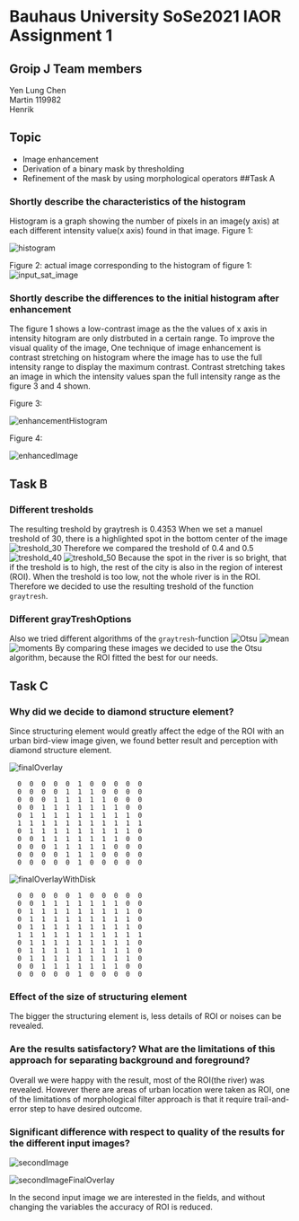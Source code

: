 # Bauhaus University SoSe2021 IAOR Assignment 1
## Groip J Team members
Yen Lung Chen </br>
Martin 119982</br>
Henrik </br>
## Topic
* Image enhancement
* Derivation of a binary mask by thresholding
* Refinement of the mask by using morphological operators
##Task A

### Shortly describe the characteristics of the histogram
Histogram is a graph showing the number of pixels in an image(y axis) at each different intensity value(x axis) found in that image.
Figure 1:

![histogram](https://user-images.githubusercontent.com/39960241/115700026-8fd49f00-a366-11eb-9840-db4ae003fcbe.jpg)

Figure 2: actual image corresponding to the histogram of figure 1:
![input_sat_image](https://user-images.githubusercontent.com/39960241/115700910-80098a80-a367-11eb-8cc2-1180358b52ca.jpg)

### Shortly describe the differences to the initial histogram after enhancement
The figure 1 shows a low-contrast image as the the values of x axis in intensity hitogram are only distrbuted in a certain range. To improve the visual quality of the image, One technique of image enhancement is contrast stretching on histogram where the image has to use the full intensity range to display the maximum contrast. Contrast stretching takes an image in which the intensity values span the full intensity range as the figure 3 and 4 shown. 

Figure 3:

![enhancementHistogram](https://user-images.githubusercontent.com/39960241/115701181-cfe85180-a367-11eb-8f5d-32471cbe1fcb.jpg)

Figure 4:

![enhancedImage](https://user-images.githubusercontent.com/39960241/115701343-fc03d280-a367-11eb-9595-d579483f65f2.jpg)

## Task B

### Different tresholds
The resulting treshold by graytresh is 0.4353
When we set a manuel treshold of 30, there is a highlighted spot in the bottom center of the image
![treshold_30](https://github.com/henrik-leisdon/buw_IAOR/blob/20cfede4e657713343a9bfb117d0e4f9333fcb0b/img/treshold_0_30.jpg)
Therefore we compared the treshold of 0.4 and 0.5 
![treshold_40](https://github.com/henrik-leisdon/buw_IAOR/blob/20cfede4e657713343a9bfb117d0e4f9333fcb0b/img/treshold_0_40.jpg)
![treshold_50](https://github.com/henrik-leisdon/buw_IAOR/blob/20cfede4e657713343a9bfb117d0e4f9333fcb0b/img/treshold_0_50.jpg)
Because the  spot in the river is so bright, that if the treshold is to high, the rest of the city is also in the region of interest (ROI). When the treshold is too low, not the whole river is in the ROI. Therefore we decided to use the resulting treshold of the function `graytresh`.

### Different grayTreshOptions
Also we tried different algorithms of the `graytresh`-function
![Otsu](https://github.com/henrik-leisdon/buw_IAOR/blob/20cfede4e657713343a9bfb117d0e4f9333fcb0b/img/Otsu.jpg)
![mean](https://github.com/henrik-leisdon/buw_IAOR/blob/20cfede4e657713343a9bfb117d0e4f9333fcb0b/img/mean.jpg)
![moments](https://github.com/henrik-leisdon/buw_IAOR/blob/20cfede4e657713343a9bfb117d0e4f9333fcb0b/img/moments.jpg)
By comparing these images we decided to use the Otsu algorithm, because the ROI fitted the best for our needs.

## Task C
### Why did we decide to diamond structure element?
Since structuring element would greatly affect the edge of the ROI with an urban bird-view image given, we found better result and perception with diamond structure element. 

![finalOverlay](https://user-images.githubusercontent.com/39960241/116009590-ce927f80-a61a-11eb-9028-e06dfe1ae124.jpg)

```
  0  0  0  0  0  1  0  0  0  0  0
  0  0  0  0  1  1  1  0  0  0  0
  0  0  0  1  1  1  1  1  0  0  0
  0  0  1  1  1  1  1  1  1  0  0
  0  1  1  1  1  1  1  1  1  1  0
  1  1  1  1  1  1  1  1  1  1  1
  0  1  1  1  1  1  1  1  1  1  0
  0  0  1  1  1  1  1  1  1  0  0
  0  0  0  1  1  1  1  1  0  0  0
  0  0  0  0  1  1  1  0  0  0  0
  0  0  0  0  0  1  0  0  0  0  0
```
![finalOverlayWithDisk](https://user-images.githubusercontent.com/39960241/116009695-64c6a580-a61b-11eb-9be3-569aa6ba2380.jpg)

```
  0  0  0  0  0  1  0  0  0  0  0
  0  0  1  1  1  1  1  1  1  0  0
  0  1  1  1  1  1  1  1  1  1  0
  0  1  1  1  1  1  1  1  1  1  0
  0  1  1  1  1  1  1  1  1  1  0
  1  1  1  1  1  1  1  1  1  1  1
  0  1  1  1  1  1  1  1  1  1  0
  0  1  1  1  1  1  1  1  1  1  0
  0  1  1  1  1  1  1  1  1  1  0
  0  0  1  1  1  1  1  1  1  0  0
  0  0  0  0  0  1  0  0  0  0  0
```

### Effect of the size of structuring element
The bigger the structuring element is, less details of ROI or noises can be revealed.
### Are the results satisfactory? What are the limitations of this approach for separating background and foreground?
Overall we were happy with the result, most of the ROI(the river) was revealed. However there are areas of urban location were taken as ROI, one of the limitations of morphological filter approach is that it require trail-and-error step to have desired outcome.

### Significant difference with respect to quality of the results for the different input images?

![secondImage](https://user-images.githubusercontent.com/39960241/116010437-35199c80-a61f-11eb-922e-cfca10c05c15.jpg)

![secondImageFinalOverlay](https://user-images.githubusercontent.com/39960241/116010439-3ea30480-a61f-11eb-9d0a-b8f8b5fba088.jpg)

In the second input image we are interested in the fields, and without changing the variables the accuracy of ROI is reduced.


